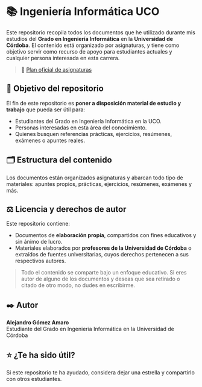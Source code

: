 # 📚 Ingeniería Informática UCO

Este repositorio recopila todos los documentos que he utilizado durante mis estudios del **Grado en Ingeniería Informática** en la **Universidad de Córdoba**.
El contenido está organizado por asignaturas, y tiene como objetivo servir como recurso de apoyo para estudiantes actuales y cualquier persona interesada en esta carrera.

> 🔗 [Plan oficial de asignaturas](https://www.uco.es/eps/es/programas-asignaturas-ing-informatica)



## 🎯 Objetivo del repositorio

El fin de este repositorio es **poner a disposición material de estudio y trabajo** que pueda ser útil para:

- Estudiantes del Grado en Ingeniería Informática en la UCO.
- Personas interesadas en esta área del conocimiento.
- Quienes busquen referencias prácticas, ejercicios, resúmenes, exámenes o apuntes reales.



## 🗂️ Estructura del contenido

Los documentos están organizados asignaturas y abarcan todo tipo de materiales: apuntes propios, prácticas, ejercicios, resúmenes, exámenes y más.



## ⚖️ Licencia y derechos de autor

Este repositorio contiene:

- Documentos de **elaboración propia**, compartidos con fines educativos y sin ánimo de lucro.
- Materiales elaborados por **profesores de la Universidad de Córdoba** o extraídos de fuentes universitarias, cuyos derechos pertenecen a sus respectivos autores.

> Todo el contenido se comparte bajo un enfoque educativo. Si eres autor de alguno de los documentos y deseas que sea retirado o citado de otro modo, no dudes en escribirme.



## ✒️​ Autor

**Alejandro Gómez Amaro**  
Estudiante del Grado en Ingeniería Informática en la Universidad de Córdoba



## ⭐ ¿Te ha sido útil?

Si este repositorio te ha ayudado, considera dejar una estrella y compartirlo con otros estudiantes.
